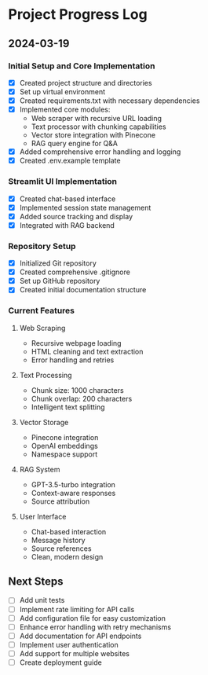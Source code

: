 # Project Progress Log

## 2024-03-19

### Initial Setup and Core Implementation
- [x] Created project structure and directories
- [x] Set up virtual environment
- [x] Created requirements.txt with necessary dependencies
- [x] Implemented core modules:
  - Web scraper with recursive URL loading
  - Text processor with chunking capabilities
  - Vector store integration with Pinecone
  - RAG query engine for Q&A
- [x] Added comprehensive error handling and logging
- [x] Created .env.example template

### Streamlit UI Implementation
- [x] Created chat-based interface
- [x] Implemented session state management
- [x] Added source tracking and display
- [x] Integrated with RAG backend

### Repository Setup
- [x] Initialized Git repository
- [x] Created comprehensive .gitignore
- [x] Set up GitHub repository
- [x] Created initial documentation structure

### Current Features
1. Web Scraping
   - Recursive webpage loading
   - HTML cleaning and text extraction
   - Error handling and retries

2. Text Processing
   - Chunk size: 1000 characters
   - Chunk overlap: 200 characters
   - Intelligent text splitting

3. Vector Storage
   - Pinecone integration
   - OpenAI embeddings
   - Namespace support

4. RAG System
   - GPT-3.5-turbo integration
   - Context-aware responses
   - Source attribution

5. User Interface
   - Chat-based interaction
   - Message history
   - Source references
   - Clean, modern design

## Next Steps
- [ ] Add unit tests
- [ ] Implement rate limiting for API calls
- [ ] Add configuration file for easy customization
- [ ] Enhance error handling with retry mechanisms
- [ ] Add documentation for API endpoints
- [ ] Implement user authentication
- [ ] Add support for multiple websites
- [ ] Create deployment guide 